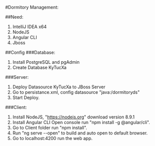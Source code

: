 #Dormitory Management:

##Need:
1. IntelliJ IDEA x64
2. NodeJS
3. Angular CLI
4. Jboss

##Config
###Database:
1. Install PostgreSQL and pgAdmin
2. Create Database KyTucXa

###Server:
1. Deploy Datasource KyTucXa to JBoss Server
2. Go to persistance.xml, config datasource "<jta-data-source>java:/dormitoryds</jta-data-source>"
3. Start Deploy.

###Client:
1. Install NodeJS, "https://nodejs.org" download version 8.9.1
2. Install Angular CLI Open console run "npm install -g @angular/cli".
3. Go to Client folder run "npm install".
4. Run "ng serve --open" to build and auto open to default browser.
5. Go to localhost:4200 run the web app.

